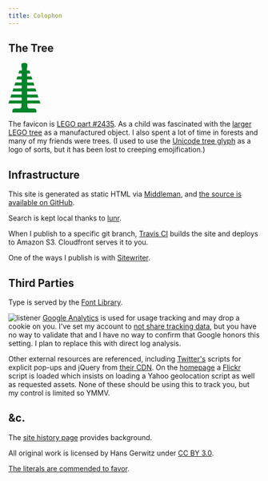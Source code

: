 ```yaml
---
title: Colophon
---
```


## The Tree

<svg width="64" height="99" viewbox="0 0 128 198" version="1" xmlns="http://www.w3.org/2000/svg"><path d="M112 198v-8c0-4-4-8-8-8H84c-4 0-8-4-8-8v-12h52l-4-12H75v-12h45l-4-12H75v-12h37l-4-12H75V90h29l-4-12H75V66h21l-4-12H75V42h13l-4-12H74V18h2V6c0-4-6-6-12-6S52 2 52 6v12h2v12H44l-4 12h13v12H36l-4 12h21v12H28l-4 12h29v12H20l-4 12h37v12H12l-4 12h45v12H4l-4 12h52v12c0 4-4 8-8 8H24c-4 0-8 4-8 8v8h96" fill="#00852B" fill-rule="evenodd"/></svg>

The favicon is [LEGO part #2435][tree]. As a child was fascinated with the [larger LEGO tree][big tree] as a manufactured object. I also spent a lot of time in forests and many of my friends were trees. (I used to use the [Unicode tree glyph][unicode] as a logo of sorts, but it has been lost to creeping emojification.)

[tree]: https://www.bricklink.com/v2/catalog/catalogitem.page?P=2435
[big tree]: https://www.bricklink.com/v2/catalog/catalogitem.page?P=3471
[unicode]: https://unicode-table.com/en/1F332/

## Infrastructure

This site is generated as static HTML via [Middleman][], and [the source is available on GitHub][source].

[middleman]: https://middlemanapp.com/
[source]: https://github.com/gerwitz/hans.gerwitz.com/

Search is kept local thanks to [lunr][].

[lunr]: https://lunrjs.com/

When I publish to a specific git branch, [Travis CI][travis] builds the site and deploys to Amazon S3. Cloudfront serves it to you.

[travis]: https://travis-ci.org/

One of the ways I publish is with [Sitewriter][].

[sitewriter]: https://sitewriter.net/

## Third Parties

Type is served by the [Font Library](https://fontlibrary.org/).

![listener](site/rat-mic.png)
[Google Analytics][goog] is used for usage tracking and may drop a cookie on you. I've set my account to [not share tracking data][ua], but you have no way to validate that and I have no way to confirm that Google honors this setting. I plan to replace this with direct log analysis.

Other external resources are referenced, including [Twitter's][twttr] scripts for explicit pop-ups and jQuery from [their CDN][jquery]. On the [homepage](/) a [Flickr][] script is loaded which insists on loading a Yahoo geolocation script as well as requested assets. None of these should be using this to track you, but my control is limited so YMMV.

[goog]: http://www.google.com/analytics/
[ua]: https://support.google.com/analytics/answer/1011397?hl=en
[twttr]: https://dev.twitter.com/docs/intents
[jquery]: https://code.jquery.com/
[flickr]: http://www.flickr.com/badge.gne

## &c.

The [site history page](history.html) provides background.

All original work is licensed by Hans Gerwitz under <a rel="license" href="http://creativecommons.org/licenses/by/3.0/deed.en_US">CC BY 3.0</a>.

[The literals are commended to favor](http://www.languagehat.com/archives/004068.php).
